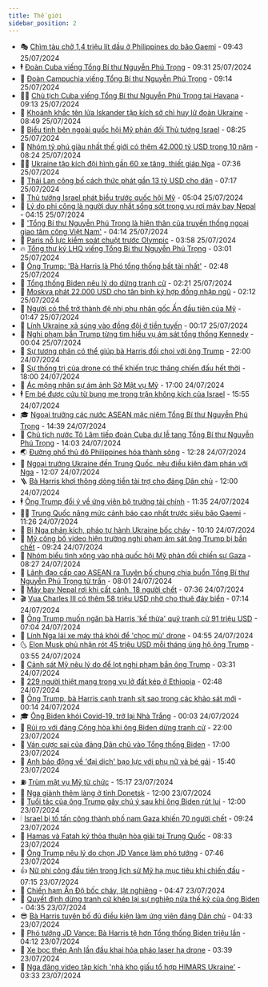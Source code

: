 ```yaml
---
title: Thế giới
sidebar_position: 2
---
```


<!-- vnexpress-the-gioi:START -->
- 🎭 [Chìm tàu chở 1,4 triệu lít dầu ở Philippines do bão Gaemi](https://vnexpress.net/chim-tau-cho-1-4-trieu-lit-dau-o-philippines-do-bao-gaemi-4774120.html) - 09:43 25/07/2024
- 🕴 [Đoàn Cuba viếng Tổng Bí thư Nguyễn Phú Trọng](https://vnexpress.net/doan-cuba-vieng-tong-bi-thu-nguyen-phu-trong-4774128.html) - 09:31 25/07/2024
- 🤭 [Đoàn Campuchia viếng Tổng Bí thư Nguyễn Phú Trọng](https://vnexpress.net/doan-campuchia-vieng-tong-bi-thu-nguyen-phu-trong-4774146.html) - 09:14 25/07/2024
- 🧑‍💻 [Chủ tịch Cuba viếng Tổng Bí thư Nguyễn Phú Trọng tại Havana](https://vnexpress.net/chu-tich-cuba-vieng-tong-bi-thu-nguyen-phu-trong-tai-havana-4774131.html) - 09:13 25/07/2024
- 🦏 [Khoảnh khắc tên lửa Iskander tập kích sở chỉ huy lữ đoàn Ukraine](https://vnexpress.net/khoanh-khac-ten-lua-iskander-tap-kich-so-chi-huy-lu-doan-ukraine-4773865.html) - 08:49 25/07/2024
- 🦒 [Biểu tình bên ngoài quốc hội Mỹ phản đối Thủ tướng Israel](https://vnexpress.net/bieu-tinh-ben-ngoai-quoc-hoi-my-phan-doi-thu-tuong-israel-4773995.html) - 08:25 25/07/2024
- 🌈 [Nhóm tỷ phú giàu nhất thế giới có thêm 42.000 tỷ USD trong 10 năm](https://vnexpress.net/nhom-ty-phu-giau-nhat-the-gioi-co-them-42-000-ty-usd-trong-10-nam-4774068.html) - 08:24 25/07/2024
- 🧑‍🏫 [Ukraine tập kích đội hình gần 60 xe tăng, thiết giáp Nga](https://vnexpress.net/ukraine-tap-kich-doi-hinh-gan-60-xe-tang-thiet-giap-nga-4773958.html) - 07:36 25/07/2024
- 🐲 [Thái Lan công bố cách thức phát gần 13 tỷ USD cho dân](https://vnexpress.net/thai-lan-cong-bo-cach-thuc-phat-gan-13-ty-usd-cho-dan-4773926.html) - 07:17 25/07/2024
- 🦒 [Thủ tướng Israel phát biểu trước quốc hội Mỹ](https://vnexpress.net/thu-tuong-israel-phat-bieu-truoc-quoc-hoi-my-4773987.html) - 05:04 25/07/2024
- 🐻 [Lý do phi công là người duy nhất sống sót trong vụ rơi máy bay Nepal](https://vnexpress.net/ly-do-phi-cong-la-nguoi-duy-nhat-song-sot-trong-vu-roi-may-bay-nepal-4773947.html) - 04:15 25/07/2024
- 🚀 [&#39;Tổng Bí thư Nguyễn Phú Trọng là hiện thân của truyền thống ngoại giao tâm công Việt Nam&#39;](https://vnexpress.net/tong-bi-thu-nguyen-phu-trong-la-hien-than-cua-truyen-thong-ngoai-giao-tam-cong-viet-nam-4773126.html) - 04:14 25/07/2024
- 🥰 [Paris nỗ lực kiểm soát chuột trước Olympic](https://vnexpress.net/paris-no-luc-kiem-soat-chuot-truoc-olympic-4773908.html) - 03:58 25/07/2024
- 🔥 [Tổng thư ký LHQ viếng Tổng Bí thư Nguyễn Phú Trọng](https://vnexpress.net/tong-thu-ky-lhq-vieng-tong-bi-thu-nguyen-phu-trong-4773936.html) - 03:01 25/07/2024
- 🥳 [Ông Trump: &#39;Bà Harris là Phó tổng thống bất tài nhất&#39;](https://vnexpress.net/ong-trump-ba-harris-la-pho-tong-thong-bat-tai-nhat-4773912.html) - 02:48 25/07/2024
- 💼 [Tổng thống Biden nêu lý do dừng tranh cử](https://vnexpress.net/tong-thong-biden-neu-ly-do-dung-tranh-cu-4773899.html) - 02:21 25/07/2024
- 🤡 [Moskva phát 22.000 USD cho tân binh ký hợp đồng nhập ngũ](https://vnexpress.net/moskva-phat-22-000-usd-cho-tan-binh-ky-hop-dong-nhap-ngu-4773916.html) - 02:12 25/07/2024
- 🌁 [Người có thể trở thành đệ nhị phu nhân gốc Ấn đầu tiên của Mỹ](https://vnexpress.net/nguoi-co-the-tro-thanh-de-nhi-phu-nhan-goc-an-dau-tien-cua-my-4772982.html) - 01:47 25/07/2024
- 🤩 [Lính Ukraine xả súng vào đồng đội ở tiền tuyến](https://vnexpress.net/linh-ukraine-xa-sung-vao-dong-doi-o-tien-tuyen-4773866.html) - 00:17 25/07/2024
- 🎉 [Nghi phạm bắn Trump từng tìm hiểu vụ ám sát tổng thống Kennedy](https://vnexpress.net/nghi-pham-ban-trump-tung-tim-hieu-vu-am-sat-tong-thong-kennedy-4773861.html) - 00:04 25/07/2024
- 🎉 [Sự tương phản có thể giúp bà Harris đối chọi với ông Trump](https://vnexpress.net/su-tuong-phan-co-the-giup-ba-harris-doi-choi-voi-ong-trump-4772968.html) - 22:00 24/07/2024
- 🌁 [Sự thống trị của drone có thể khiến trực thăng chiến đấu hết thời](https://vnexpress.net/su-thong-tri-cua-drone-co-the-khien-truc-thang-chien-dau-het-thoi-4772950.html) - 18:00 24/07/2024
- 🌊 [Ác mộng nhân sự ám ảnh Sở Mật vụ Mỹ](https://vnexpress.net/ac-mong-nhan-su-am-anh-so-mat-vu-my-4773528.html) - 17:00 24/07/2024
- 🕴 [Em bé được cứu từ bụng mẹ trong trận không kích của Israel](https://vnexpress.net/em-be-duoc-cuu-tu-bung-me-trong-tran-khong-kich-cua-israel-4773816.html) - 15:55 24/07/2024
- 🎓 [Ngoại trưởng các nước ASEAN mặc niệm Tổng Bí thư Nguyễn Phú Trọng](https://vnexpress.net/ngoai-truong-cac-nuoc-asean-mac-niem-tong-bi-thu-nguyen-phu-trong-4773820.html) - 14:39 24/07/2024
- 🦩 [Chủ tịch nước Tô Lâm tiếp đoàn Cuba dự lễ tang Tổng Bí thư Nguyễn Phú Trọng](https://vnexpress.net/chu-tich-nuoc-to-lam-tiep-doan-cuba-du-le-tang-tong-bi-thu-nguyen-phu-trong-4773818.html) - 14:03 24/07/2024
- 🌏 [Đường phố thủ đô Philippines hóa thành sông](https://vnexpress.net/duong-pho-thu-do-philippines-hoa-thanh-song-4773705.html) - 12:28 24/07/2024
- 🌋 [Ngoại trưởng Ukraine đến Trung Quốc, nêu điều kiện đàm phán với Nga](https://vnexpress.net/ngoai-truong-ukraine-den-trung-quoc-neu-dieu-kien-dam-phan-voi-nga-4773794.html) - 12:07 24/07/2024
- 🪜 [Bà Harris khơi thông dòng tiền tài trợ cho đảng Dân chủ](https://vnexpress.net/ba-harris-khoi-thong-dong-tien-tai-tro-cho-dang-dan-chu-4773507.html) - 12:00 24/07/2024
- 🕴 [Ông Trump đổi ý về ứng viên bộ trưởng tài chính](https://vnexpress.net/ong-trump-doi-y-ve-ung-vien-bo-truong-tai-chinh-4773770.html) - 11:35 24/07/2024
- 🧑‍🏫 [Trung Quốc nâng mức cảnh báo cao nhất trước siêu bão Gaemi](https://vnexpress.net/trung-quoc-nang-muc-canh-bao-cao-nhat-truoc-sieu-bao-gaemi-4773779.html) - 11:26 24/07/2024
- 🌮 [Bị Nga phản kích, pháo tự hành Ukraine bốc cháy](https://vnexpress.net/bi-nga-phan-kich-phao-tu-hanh-ukraine-boc-chay-4773641.html) - 10:10 24/07/2024
- 🚦 [Mỹ công bố video hiện trường nghi phạm ám sát ông Trump bị bắn chết](https://vnexpress.net/my-cong-bo-video-hien-truong-nghi-pham-am-sat-ong-trump-bi-ban-chet-4773595.html) - 09:24 24/07/2024
- 💫 [Nhóm biểu tình xông vào nhà quốc hội Mỹ phản đối chiến sự Gaza](https://vnexpress.net/nhom-bieu-tinh-xong-vao-nha-quoc-hoi-my-phan-doi-chien-su-gaza-4773649.html) - 08:27 24/07/2024
- 🤡 [Lãnh đạo cấp cao ASEAN ra Tuyên bố chung chia buồn Tổng Bí thư Nguyễn Phú Trọng từ trần](https://vnexpress.net/lanh-dao-cap-cao-asean-ra-tuyen-bo-chung-chia-buon-tong-bi-thu-nguyen-phu-trong-tu-tran-4773692.html) - 08:01 24/07/2024
- 🦣 [Máy bay Nepal rơi khi cất cánh, 18 người chết](https://vnexpress.net/may-bay-nepal-roi-khi-cat-canh-18-nguoi-chet-4773683.html) - 07:36 24/07/2024
- 🎬 [Vua Charles III có thêm 58 triệu USD nhờ cho thuê đáy biển](https://vnexpress.net/vua-charles-iii-co-them-58-trieu-usd-nho-cho-thue-day-bien-4773543.html) - 07:14 24/07/2024
- 🎉 [Ông Trump muốn ngăn bà Harris &#39;kế thừa&#39; quỹ tranh cử 91 triệu USD](https://vnexpress.net/ong-trump-muon-ngan-ba-harris-ke-thua-quy-tranh-cu-91-trieu-usd-4773562.html) - 07:04 24/07/2024
- 🎡 [Lính Nga lái xe máy thả khói để &#39;chọc mù&#39; drone](https://vnexpress.net/linh-nga-lai-xe-may-tha-khoi-de-choc-mu-drone-4773597.html) - 04:55 24/07/2024
- 🌜 [Elon Musk phủ nhận rót 45 triệu USD mỗi tháng ủng hộ ông Trump](https://vnexpress.net/elon-musk-phu-nhan-rot-45-trieu-usd-moi-thang-ung-ho-ong-trump-4773509.html) - 03:55 24/07/2024
- 🎡 [Cảnh sát Mỹ nêu lý do để lọt nghi phạm bắn ông Trump](https://vnexpress.net/canh-sat-my-neu-ly-do-de-lot-nghi-pham-ban-ong-trump-4773530.html) - 03:31 24/07/2024
- 🤗 [229 người thiệt mạng trong vụ lở đất kép ở Ethiopia](https://vnexpress.net/229-nguoi-thiet-mang-trong-vu-lo-dat-kep-o-ethiopia-4773520.html) - 02:48 24/07/2024
- 🦩 [Ông Trump, bà Harris cạnh tranh sít sao trong các khảo sát mới](https://vnexpress.net/ong-trump-ba-harris-canh-tranh-sit-sao-trong-cac-khao-sat-moi-4773488.html) - 00:14 24/07/2024
- 🎓 [Ông Biden khỏi Covid-19, trở lại Nhà Trắng](https://vnexpress.net/ong-biden-khoi-covid-19-tro-lai-nha-trang-4773485.html) - 00:03 24/07/2024
- 🌁 [Rủi ro với đảng Cộng hòa khi ông Biden dừng tranh cử](https://vnexpress.net/rui-ro-voi-dang-cong-hoa-khi-ong-biden-dung-tranh-cu-4773136.html) - 22:00 23/07/2024
- 🤩 [Ván cược sai của đảng Dân chủ vào Tổng thống Biden](https://vnexpress.net/van-cuoc-sai-cua-dang-dan-chu-vao-tong-thong-biden-4773117.html) - 17:00 23/07/2024
- 👹 [Anh báo động về &#39;đại dịch&#39; bạo lực với phụ nữ và bé gái](https://vnexpress.net/anh-bao-dong-ve-dai-dich-bao-luc-voi-phu-nu-va-be-gai-4773388.html) - 15:40 23/07/2024
- ⛽️ [Trùm mật vụ Mỹ từ chức](https://vnexpress.net/trum-mat-vu-my-tu-chuc-4773460.html) - 15:17 23/07/2024
- 🚀 [Nga giành thêm làng ở tỉnh Donetsk](https://vnexpress.net/nga-gianh-them-lang-o-tinh-donetsk-4773437.html) - 12:00 23/07/2024
- 🎡 [Tuổi tác của ông Trump gây chú ý sau khi ông Biden rút lui](https://vnexpress.net/tuoi-tac-cua-ong-trump-gay-chu-y-sau-khi-ong-biden-rut-lui-4773131.html) - 12:00 23/07/2024
- 🕯 [Israel bị tố tấn công thành phố nam Gaza khiến 70 người chết](https://vnexpress.net/israel-bi-to-tan-cong-thanh-pho-nam-gaza-khien-70-nguoi-chet-4773236.html) - 09:24 23/07/2024
- 🐻 [Hamas và Fatah ký thỏa thuận hòa giải tại Trung Quốc](https://vnexpress.net/hamas-va-fatah-ky-thoa-thuan-hoa-giai-tai-trung-quoc-4773305.html) - 08:33 23/07/2024
- 🚦 [Ông Trump nêu lý do chọn JD Vance làm phó tướng](https://vnexpress.net/ong-trump-neu-ly-do-chon-jd-vance-lam-pho-tuong-4773234.html) - 07:46 23/07/2024
- 👍 [Nữ phi công đầu tiên trong lịch sử Mỹ hạ mục tiêu khi chiến đấu](https://vnexpress.net/nu-phi-cong-dau-tien-trong-lich-su-my-ha-muc-tieu-khi-chien-dau-4773250.html) - 07:15 23/07/2024
- 🚀 [Chiến hạm Ấn Độ bốc cháy, lật nghiêng](https://vnexpress.net/chien-ham-an-do-boc-chay-lat-nghieng-4773230.html) - 04:47 23/07/2024
- 🌮 [Quyết định dừng tranh cử khép lại sự nghiệp nửa thế kỷ của ông Biden](https://vnexpress.net/quyet-dinh-dung-tranh-cu-khep-lai-su-nghiep-nua-the-ky-cua-ong-biden-4772929.html) - 04:35 23/07/2024
- 😎 [Bà Harris tuyên bố đủ điều kiện làm ứng viên đảng Dân chủ](https://vnexpress.net/ba-harris-tuyen-bo-du-dieu-kien-lam-ung-vien-dang-dan-chu-4773240.html) - 04:33 23/07/2024
- 🐲 [Phó tướng JD Vance: Bà Harris tệ hơn Tổng thống Biden triệu lần](https://vnexpress.net/pho-tuong-jd-vance-ba-harris-te-hon-tong-thong-biden-trieu-lan-4773125.html) - 04:12 23/07/2024
- 💫 [Xe bọc thép Anh lần đầu khai hỏa pháo laser hạ drone](https://vnexpress.net/xe-boc-thep-anh-lan-dau-khai-hoa-phao-laser-ha-drone-4773141.html) - 03:39 23/07/2024
- 👀 [Nga đăng video tập kích &#39;nhà kho giấu tổ hợp HIMARS Ukraine&#39;](https://vnexpress.net/nga-dang-video-tap-kich-nha-kho-giau-to-hop-himars-ukraine-4773168.html) - 03:33 23/07/2024<!-- vnexpress-the-gioi:END -->